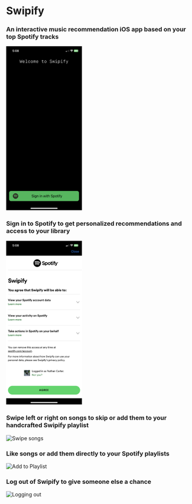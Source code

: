 # Swipify

### An interactive music recommendation iOS app based on your top Spotify tracks
<img
  src="Images/welcome.png"
  alt="Swipify Welcome View"
  style="width: 205px">

### Sign in to Spotify to get personalized recommendations and access to your library

<img
  src="Images/sign_in.png"
  alt="Spotify Sign In"
  style="width: 205px">

### Swipe left or right on songs to skip or add them to your handcrafted Swipify playlist

![Swipe songs](https://github.com/nathandcarter21/Swipify/assets/97918203/9952a9c5-fbe4-4503-b6e3-0f0b21c5ba4e)

### Like songs or add them directly to your Spotify playlists

![Add to Playlist](https://github.com/nathandcarter21/Swipify/assets/97918203/0bae613f-25a6-43fa-b4a1-55130c1c0520)

### Log out of Swipify to give someone else a chance

![Logging out](https://github.com/nathandcarter21/Swipify/assets/97918203/6407e17f-b0e2-4a9a-9d74-7702a4fe8eb2)
